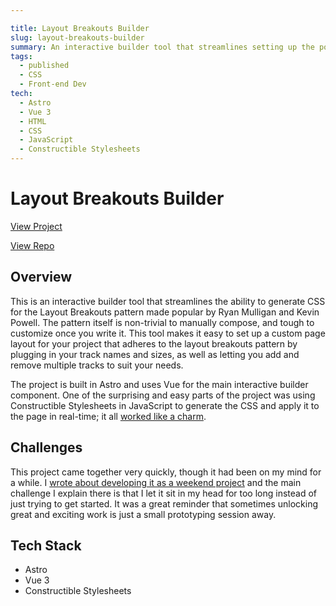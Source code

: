 ```yaml
---

title: Layout Breakouts Builder
slug: layout-breakouts-builder
summary: An interactive builder tool that streamlines setting up the popular Layout Breakouts CSS layout pattern.
tags:
  - published
  - CSS
  - Front-end Dev
tech:
  - Astro
  - Vue 3
  - HTML
  - CSS
  - JavaScript
  - Constructible Stylesheets
---
```


# Layout Breakouts Builder

<a href="https://layout-breakouts.andrewwalpole.dev/" target="_blank" rel="noreferrer noopener">View Project</a>

<a href="https://github.com/walpolea/layout-breakouts-builder" target="_blank" rel="noreferrer noopener">View Repo</a>


## Overview

This is an interactive builder tool that streamlines the ability to generate CSS for the Layout Breakouts pattern made popular by Ryan Mulligan and Kevin Powell. The pattern itself is non-trivial to manually compose, and tough to customize once you write it. This tool makes it easy to set up a custom page layout for your project that adheres to the layout breakouts pattern by plugging in your track names and sizes, as well as letting you add and remove multiple tracks to suit your needs.

The project is built in Astro and uses Vue for the main interactive builder component. One of the surprising and easy parts of the project was using Constructible Stylesheets in JavaScript to generate the CSS and apply it to the page in real-time; it all [worked like a charm](https://github.com/walpolea/layout-breakouts-builder/blob/main/src/components/LBEditor.vue#L130).

## Challenges

This project came together very quickly, though it had been on my mind for a while. I [wrote about developing it as a weekend project](/blog/takeaways-from-a-weekend-project/) and the main challenge I explain there is that I let it sit in my head for too long instead of just trying to get started. It was a great reminder that sometimes unlocking great and exciting work is just a small prototyping session away.

## Tech Stack

- Astro
- Vue 3
- Constructible Stylesheets